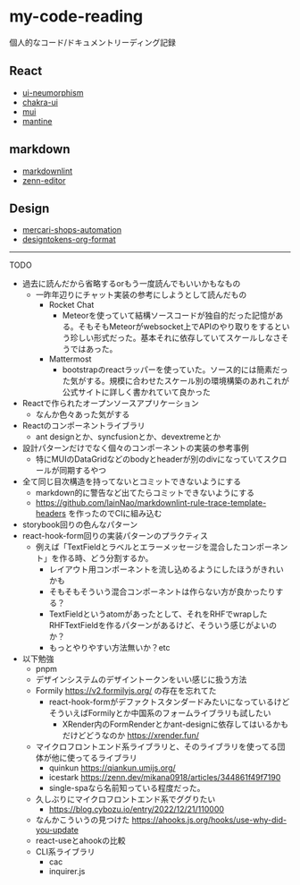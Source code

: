 # my-code-reading

個人的なコード/ドキュメントリーディング記録

## React

- [ui-neumorphism](/code-reading-of-ui-neumorphism.md)
- [chakra-ui](/code-reading-of-chakra-ui.md)
- [mui](/code-reading-of-mui.md)
- [mantine](/code-reading-of-mantine.md)

## markdown

- [markdownlint](/code-reading-of-markdownlint.md)
- [zenn-editor](/code-reading-of-zenn-editor.md)

## Design

- [mercari-shops-automation](/doc-reading-of-mercari-shops-automation.md)
- [designtokens-org-format](/doc-reading-of-designtokens-org-format.md)


---

TODO

- 過去に読んだから省略するorもう一度読んでもいいかもなもの
  - 一昨年辺りにチャット実装の参考にしようとして読んだもの
    - Rocket Chat
      - Meteorを使っていて結構ソースコードが独自的だった記憶がある。そもそもMeteorがwebsocket上でAPIのやり取りをするという珍しい形式だった。基本それに依存していてスケールしなさそうではあった。
    - Mattermost
      - bootstrapのreactラッパーを使っていた。ソース的には簡素だった気がする。規模に合わせたスケール別の環境構築のあれこれが公式サイトに詳しく書かれていて良かった
- Reactで作られたオープンソースアプリケーション
  - なんか色々あった気がする
- Reactのコンポーネントライブラリ
  - ant designとか、syncfusionとか、devextremeとか
- 設計パターンだけでなく個々のコンポーネントの実装の参考事例
  - 特にMUIのDataGridなどのbodyとheaderが別のdivになっていてスクロールが同期するやつ
- 全て同じ目次構造を持ってないとコミットできないようにする
  - markdown的に警告など出てたらコミットできないようにする
  - <https://github.com/lainNao/markdownlint-rule-trace-template-headers> を作ったのでCIに組み込む
- storybook回りの色んなパターン
- react-hook-form回りの実装パターンのプラクティス
  - 例えば「TextFieldとラベルとエラーメッセージを混合したコンポーネント」を作る時、どう分割するか。
    - レイアウト用コンポーネントを流し込めるようにしたほうがきれいかも
    - そもそもそういう混合コンポーネントは作らない方が良かったりする？
    - TextFieldというatomがあったとして、それをRHFでwrapしたRHFTextFieldを作るパターンがあるけど、そういう感じがよいのか？
    - もっとやりやすい方法無いか？etc
- 以下勉強
  - pnpm
  - デザインシステムのデザイントークンをいい感じに扱う方法
  - Formily <https://v2.formilyjs.org/> の存在を忘れてた
    - react-hook-formがデファクトスタンダードみたいになっているけどそういえばFormilyとか中国系のフォームライブラリも試したい
      - XRender内のFormRenderとかant-designに依存してはいるかもだけどどうなのか <https://xrender.fun/>
  - マイクロフロントエンド系ライブラリと、そのライブラリを使ってる団体が他に使ってるライブラリ
    - quinkun <https://qiankun.umijs.org/>
    - icestark <https://zenn.dev/mikana0918/articles/344861f49f7190>
    - single-spaなら名前知っている程度だった。
  - 久しぶりにマイクロフロントエンド系でググりたい
    - <https://blog.cybozu.io/entry/2022/12/21/110000>
  - なんかこういうの見つけた <https://ahooks.js.org/hooks/use-why-did-you-update>
  - react-useとahookの比較
  - CLI系ライブラリ
    - cac
    - inquirer.js
